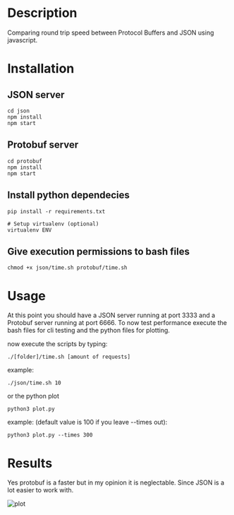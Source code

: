 # Description

Comparing round trip speed between Protocol Buffers and JSON using javascript.


# Installation
## JSON server

```
cd json
npm install
npm start
```

## Protobuf server

```
cd protobuf
npm install
npm start
```

## Install python dependecies

```
pip install -r requirements.txt

# Setup virtualenv (optional)
virtualenv ENV
```

## Give execution permissions to bash files

```chmod +x json/time.sh protobuf/time.sh```

# Usage

At this point you should have a JSON server running at port 3333 and a Protobuf server running at port 6666. To now test performance execute the bash files for cli testing and the python files for plotting.

now execute the scripts by typing:

```./[folder]/time.sh [amount of requests]```

example: 

```./json/time.sh 10```

or the python plot

```python3 plot.py```

example: (default value is 100 if you leave --times out):

```python3 plot.py --times 300```

# Results

Yes protobuf is a faster but in my opinion it is neglectable. Since JSON is a lot easier to work with.

![plot](graph.png)